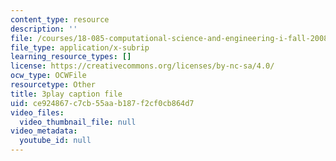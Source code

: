 ```yaml
---
content_type: resource
description: ''
file: /courses/18-085-computational-science-and-engineering-i-fall-2008/ce924867c7cb55aab187f2cf0cb864d7_StbJIv49Aco.vtt
file_type: application/x-subrip
learning_resource_types: []
license: https://creativecommons.org/licenses/by-nc-sa/4.0/
ocw_type: OCWFile
resourcetype: Other
title: 3play caption file
uid: ce924867-c7cb-55aa-b187-f2cf0cb864d7
video_files:
  video_thumbnail_file: null
video_metadata:
  youtube_id: null
---
```

